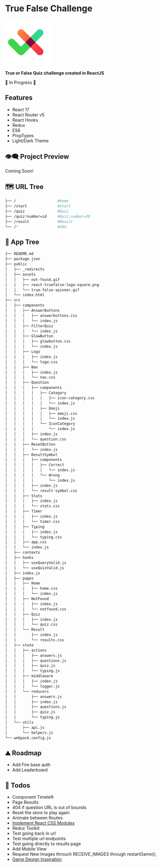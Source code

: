 # True False Challenge

<img src="https://raw.githubusercontent.com/moisestech/react-true-false/main/public/assets/react-truefalse-logo-square.png" width="150px"/>

**True or False Quiz challenge created in ReactJS**

🚧 In Progress 🚧

## Features

- React 17
- React Router v5
- React Hooks
- Redux
- ES6
- PropTypes
- Light/Dark Theme

## 👁️‍🗨️ Project Preview

Coming Soon!

## 🗺 URL Tree

```bash
├── /                   #Home
├── /start              #Start
├── /quiz               #Quiz
├── /quiz?number=id     #Quiz:number=ID
├── /result             #Result
└── /*                  #404
```

## 🌿 App Tree

```bash
├── README.md
├── package.json
├── public
│   ├── _redirects
│   ├── assets
│   │   ├── not-found.gif
│   │   ├── react-truefalse-logo-square.png
│   │   └── true-false-spinner.gif
│   └── index.html
├── src
│   ├── components
│   │   ├── AnswerButtons
│   │   │   ├── answerbuttons.css
│   │   │   └── index.js
│   │   ├── FilterQuiz
│   │   │   └── index.js
│   │   ├── GlowButton
│   │   │   ├── glowbutton.css
│   │   │   └── index.js
│   │   ├── Logo
│   │   │   ├── index.js
│   │   │   └── logo.css
│   │   ├── Nav
│   │   │   ├── index.js
│   │   │   └── nav.css
│   │   ├── Question
│   │   │   ├── components
│   │   │   │   ├── Category
│   │   │   │   │   ├── icon-category.css
│   │   │   │   │   └── index.js
│   │   │   │   ├── Emoji
│   │   │   │   │   ├── emoji.css
│   │   │   │   │   └── index.js
│   │   │   │   └── IconCategory
│   │   │   │       └── index.js
│   │   │   ├── index.js
│   │   │   └── question.css
│   │   ├── ResetButton
│   │   │   └── index.js
│   │   ├── ResultSymbol
│   │   │   ├── components
│   │   │   │   ├── Correct
│   │   │   │   │   └── index.js
│   │   │   │   └── Wrong
│   │   │   │       └── index.js
│   │   │   ├── index.js
│   │   │   └── result-symbol.css
│   │   ├── Stats
│   │   │   ├── index.js
│   │   │   └── stats.css
│   │   ├── Timer
│   │   │   ├── index.js
│   │   │   └── timer.css
│   │   ├── Typing
│   │   │   ├── index.js
│   │   │   └── typing.css
│   │   ├── app.css
│   │   └── index.js
│   ├── contexts
│   ├── hooks
│   │   ├── useQueryValid.js
│   │   └── useQuizValid.js
│   ├── index.js
│   ├── pages
│   │   ├── Home
│   │   │   ├── home.css
│   │   │   └── index.js
│   │   ├── NotFound
│   │   │   ├── index.js
│   │   │   └── notfound.css
│   │   ├── Quiz
│   │   │   ├── index.js
│   │   │   └── quiz.css
│   │   └── Result
│   │       ├── index.js
│   │       └── results.css
│   ├── state
│   │   ├── actions
│   │   │   ├── answers.js
│   │   │   ├── questions.js
│   │   │   ├── quiz.js
│   │   │   └── typing.js
│   │   ├── middleware
│   │   │   ├── index.js
│   │   │   └── logger.js
│   │   └── reducers
│   │       ├── answers.js
│   │       ├── index.js
│   │       ├── questions.js
│   │       ├── quiz.js
│   │       └── typing.js
│   └── utils
│       ├── api.js
│       └── helpers.js
└── webpack.config.js
```

## ⛰️ Roadmap

- Add Fire base auth
- Add Leaderboard

## 📝 Todos

- Component Timeleft
- Page Results
- 404 if question URL is out of bounds
- Reset the store to play again
- Animate between Routes
- [Implement React CSS Modules](https://github.com/gajus/babel-plugin-react-css-modules)
- Redux Toolkit
- Test going back in url
- Test multiple url endpoints
- Test going directly to results page
- Add Mobile View
- Request New Images throuch RECEIVE_IMAGES through restartGame();
- [Game Design Inspiration](https://www.arkadium.com/games/true/)
